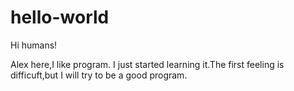 # hello-world

Hi humans!

Alex here,I like program. I just started learning it.The first feeling is difficuft,but I will try to be a good program.
